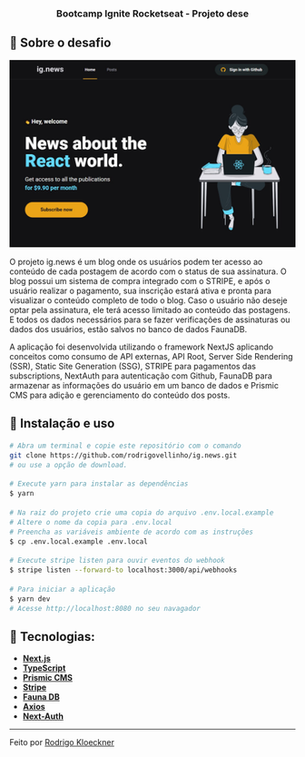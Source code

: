 <h3 align="center">
  Bootcamp Ignite Rocketseat - Projeto dese
</h3>

## :rocket: Sobre o desafio

<p align="center">
  <img src="https://github.com/rodrigovellinho/ig.news/blob/main/public/images/Capa.jpg" alt="Ig.News">
</p>

O projeto ig.news é um blog onde os usuários podem ter acesso ao conteúdo de cada postagem de acordo com o status de sua assinatura.
O blog possui um sistema de compra integrado com o STRIPE, e após o usuário realizar o pagamento, sua inscrição estará ativa e pronta para visualizar o conteúdo completo de todo o blog. Caso o usuário não deseje optar pela assinatura, ele terá acesso limitado ao conteúdo das postagens. E todos os dados necessários para se fazer verificações de assinaturas ou dados dos usuários, estão salvos no banco de dados FaunaDB.

A aplicação foi desenvolvida utilizando o framework NextJS aplicando conceitos como consumo de API externas, API Root, Server Side Rendering (SSR), Static Site Generation (SSG), STRIPE para pagamentos das subscriptions, NextAuth para autenticação com Github, FaunaDB para armazenar as informações do usuário em um banco de dados e Prismic CMS para adição e gerenciamento do conteúdo dos posts.

## :wrench: Instalação e uso

```bash
# Abra um terminal e copie este repositório com o comando
git clone https://github.com/rodrigovellinho/ig.news.git
# ou use a opção de download.

# Execute yarn para instalar as dependências
$ yarn

# Na raiz do projeto crie uma copia do arquivo .env.local.example
# Altere o nome da copia para .env.local
# Preencha as variáveis ambiente de acordo com as instruções
$ cp .env.local.example .env.local

# Execute stripe listen para ouvir eventos do webhook
$ stripe listen --forward-to localhost:3000/api/webhooks 

# Para iniciar a aplicação
$ yarn dev
# Acesse http://localhost:8080 no seu navagador
```

## 🔨 Tecnologias:

- **[Next.js](https://nextjs.org/)**
- **[TypeScript](https://www.typescriptlang.org/)**
- **[Prismic CMS](https://prismic.io/)**
- **[Stripe](https://stripe.com/br)**
- **[Fauna DB](https://fauna.com/)**
- **[Axios](https://github.com/axios/axios)**
- **[Next-Auth](https://next-auth.js.org/)**

---

Feito por [Rodrigo Kloeckner](https://github.com/rodrigovellinho)
